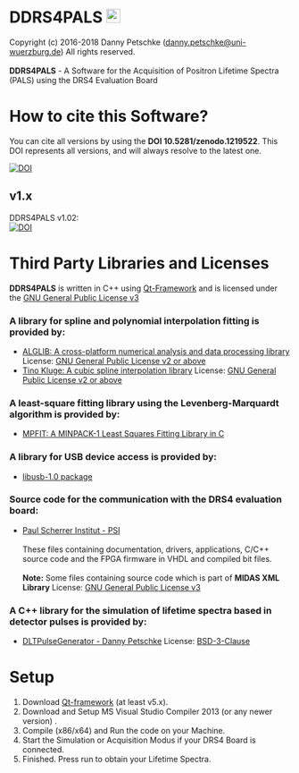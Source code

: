 # DDRS4PALS  <img src="https://github.com/dpscience/DDRS4PALS/blob/master/iconDesign/IconPNGRounded_red.png" width="25" height="25">

Copyright (c) 2016-2018 Danny Petschke (danny.petschke@uni-wuerzburg.de) All rights reserved.<br><br>
<b>DDRS4PALS</b> - A Software for the Acquisition of Positron Lifetime Spectra (PALS) using the DRS4 Evaluation Board<br>

# How to cite this Software?

You can cite all versions by using the <b>DOI 10.5281/zenodo.1219522</b>. This DOI represents all versions, and will always resolve to the latest one.<br>

[![DOI](https://zenodo.org/badge/DOI/10.5281/zenodo.1219522.svg)](https://doi.org/10.5281/zenodo.1219522)

## v1.x
DDRS4PALS v1.02:<br>[![DOI](https://zenodo.org/badge/DOI/10.5281/zenodo.1219523.svg)](https://doi.org/10.5281/zenodo.1219523)<br>

# Third Party Libraries and Licenses

<b>DDRS4PALS</b> is written in C++ using [Qt-Framework](https://www.qt.io/) and is licensed under the [GNU General Public License v3](https://www.gnu.org/licenses/gpl-3.0)

### A library for spline and polynomial interpolation fitting is provided by: 
- [ALGLIB: A cross-platform numerical analysis and data processing library](http://www.alglib.net/) License: [GNU General Public License v2 or above](https://www.gnu.org/licenses/gpl-2.0)<br>
- [Tino Kluge: A cubic spline interpolation library](http://kluge.in-chemnitz.de/opensource/spline/) License: [GNU General Public License v2 or above](https://www.gnu.org/licenses/gpl-2.0)<br>

### A least-square fitting library using the Levenberg-Marquardt algorithm is provided by:
- [MPFIT: A MINPACK-1 Least Squares Fitting Library in C](https://www.physics.wisc.edu/~craigm/idl/cmpfit.html)<br>

### A library for USB device access is provided by:
- [libusb-1.0 package](http://libusb.info/)<br>

### Source code for the communication with the DRS4 evaluation board:
- [Paul Scherrer Institut - PSI](https://www.psi.ch/drs/software-download)<br><br>
These files containing documentation, drivers, applications, C/C++ source code and the FPGA firmware in VHDL and compiled bit files.<br><br>
<b>Note:</b> Some files containing source code which is part of <b>MIDAS XML Library</b> License: [GNU General Public License v3](https://www.gnu.org/licenses/gpl-3.0)<br>

### A C++ library for the simulation of lifetime spectra based in detector pulses is provided by:
- [DLTPulseGenerator - Danny Petschke](https://github.com/dpscience/DLTPulseGenerator) License: [BSD-3-Clause](https://opensource.org/licenses/BSD-3-Clause)

# Setup
1. Download [Qt-framework](https://www.qt.io/download) (at least v5.x).
2. Download and Setup MS Visual Studio Compiler 2013 (or any newer version) .
3. Compile (x86/x64) and Run the code on your Machine.
4. Start the Simulation or Acquisition Modus if your DRS4 Board is connected.
5. Finished. Press run to obtain your Lifetime Spectra.
